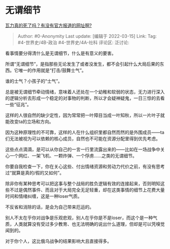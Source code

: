 # 无谓细节
[瓦力真的死了吗？有没有官方报道的网址啊?](https://www.zhihu.com/question/521756627/answer/2389683939)

> Author: #0-Anonymity
> Last update: [编辑于 2022-03-15]
> Link:
> Tag: #4-世界史/4B-政治 #4-世界史/4A-社科
> 评论区:
> 泛讨论:

看事情要分得清什么是无谓细节，什么是有意义的要害。

所谓“无谓细节”，是指那些无论发生了或者没发生，都不会引起什么大局后果的东西。它唯一的作用就是“打击/鼓舞士气”。

谁的士气？小孩子的“士气”。

总是被无谓细节牵动情绪，意味着人还处在一个幼稚和软弱的状态，无力进行深入的逻辑分析去形成一个稳定的对事物的判断，所以才会疑神疑鬼，一日三惊的去看一些“征兆”。

这样的人很自然的缺少定性，因为常常把一叶障目当成一叶知秋，所以一片叶子就能改变ta的立场和方向。

因为这种原理性的不可靠，这样的人在什么组织里都自然而然的是外围成员——ta们无法被视为可以依赖的核心成员，自然也不可能在资源分配里得到优先考虑。

这些点点滴滴，是可以从你自己的一言一行里流露出来的——比如在一场战争中关心一个网红、一架飞机、一颗炸弹、一个俘虏……之类的无谓细节。

你要自我检查一下，你在关心这些、付出情绪资源和劳动力代价之前，有没有思考过“就算是真的/假的又如何”。

除非你有某种思考可以把这事与整个战局的胜负逻辑有效的连接起来，否则明知这些不过是偶然事件、而且对于大局完全无足轻重，却在这类事情的细节上花费大量时间和情绪纠缠，这是一种loser气质。

不反省和消除的话，是会为自己带来厄运的。

别人不太在乎你对战争是乐观悲观，别人在乎你是不是loser，而这个是一种气质，人类就算没有受过多少教育、也无法明确的说出什么道理，但却是可以凭嗅觉闻到的。

对于你个人，这比俄乌战争的结果影响大且直接得多。
